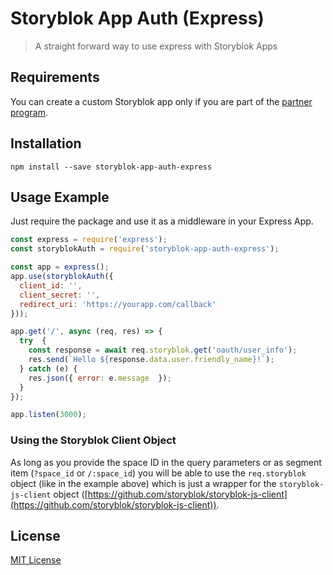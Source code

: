 # Storyblok App Auth (Express)

> A straight forward way to use express with Storyblok Apps

## Requirements

You can create a custom Storyblok app only if you are part of the [partner program](https://www.storyblok.com/partners).

## Installation

`npm install --save storyblok-app-auth-express` 

## Usage Example

Just require the package and use it as a middleware in your Express App.

```js
const express = require('express');
const storyblokAuth = require('storyblok-app-auth-express');

const app = express();
app.use(storyblokAuth({
  client_id: '',
  client_secret: '',
  redirect_uri: 'https://yourapp.com/callback'
}));

app.get('/', async (req, res) => {
  try  {
    const response = await req.storyblok.get('oauth/user_info');
    res.send(`Hello ${response.data.user.friendly_name}!`);
  } catch (e) {
    res.json({ error: e.message  });
  }
});

app.listen(3000);
```

### Using the Storyblok Client Object

As long as you provide the space ID in the query parameters or as segment item (`?space_id` or `/:space_id`) you will be able to use the `req.storyblok` object (like in the example above) which is just a wrapper for the `storyblok-js-client` object ([https://github.com/storyblok/storyblok-js-client](https://github.com/storyblok/storyblok-js-client)).

## License

[MIT License](./LICENSE)